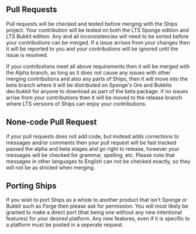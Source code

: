 ## Pull Requests
Pull requests will be checked and tested before merging with the Ships project. 
Your contribution will be tested on both the LTS Sponge edition and LTS Bukkit edition. Any and all inconsistencies will need to be sorted before your contributions can be merged. 
If a issue arrises from your changes then it will be reported to you and your contributions will be ignored until the issue is resolved. 

If your contributions meet all above requirements then it will be merged with the Alpha branch, as long as it does not cause any issues with other merging contributions and also any parts of Ships, then it will move into the beta branch where it will be distributed on Sponge's Ore and Bukkits dev.bukkit for anyone to download as part of the beta package. if no issues arrise from your contributions then it will be moved to the release branch where LTS versions of Ships can enjoy your contributions.

## None-code Pull Request
if your pull requests does not add code, but instead adds corrections to messages and/or comments then your pull request will be fast tracked passed the alpha and beta stages and go right to release, however your messages will be checked for grammar, spelling, etc. Please note that messages in other languages to English can not be checked exactly, so they will not be as stricted when merging. 

## Porting Ships
If you wish to port Ships as a whole to another product that isn't Sponge or Bukkit such as Forge then please ask for permission. You will most likely be granted to make a direct port (that being one without any new intentional features) for your desired platform. Any new features, even if it is specific to a platform must be posted in a seperate request. 
